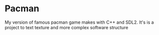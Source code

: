 # Pacman
My version of famous pacman game makes with C++ and SDL2. It's is a project to text texture and more complex software structure
